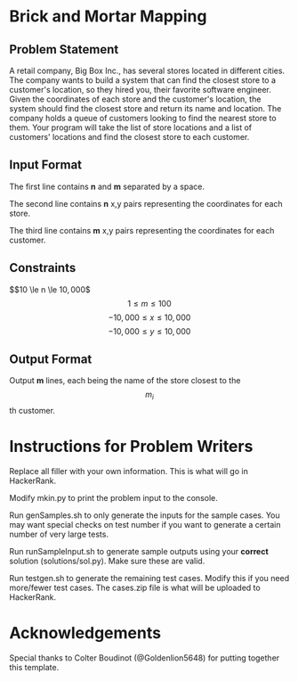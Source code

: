 # Brick and Mortar Mapping

## Problem Statement

A retail company, Big Box Inc., has several stores located in different cities. The company wants to build a system that can find the closest store to a customer's location, so they hired you, their favorite software engineer. Given the coordinates of each store and the customer's location, the system should find the closest store and return its name and location. The company holds a queue of customers looking to find the nearest store to them. Your program will take the list of store locations and a list of customers' locations and find the closest store to each customer.

## Input Format

The first line contains **n** and **m** separated by a space.

The second line contains **n** x,y pairs representing the coordinates for each store.

The third line contains **m** x,y pairs representing the coordinates for each customer.

## Constraints

$$10 \le n \le $10,000$$
$$1 \le m \le 100$$
$$-10,000 \le x \le 10,000$$
$$-10,000 \le y \le 10,000$$

## Output Format

Output **m** lines, each being the name of the store closest to the $$m_i$$th customer.

# Instructions for Problem Writers

Replace all filler with your own information. This is what will go in HackerRank.

Modify mkin.py to print the problem input to the console.

Run genSamples.sh to only generate the inputs for the sample cases. You may want special checks on test number if you want to generate a certain number of very large tests. 

Run runSampleInput.sh to generate sample outputs using your **correct** solution (solutions/sol.py). Make sure these are valid.

Run testgen.sh to generate the remaining test cases. Modify this if you need more/fewer test cases. The cases.zip file is what will be uploaded to HackerRank. 

# Acknowledgements

Special thanks to Colter Boudinot (@Goldenlion5648) for putting together this template.